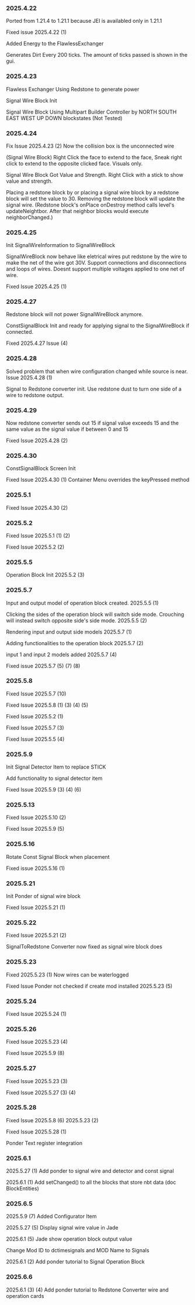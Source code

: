 ### 2025.4.22

Ported from 1.21.4 to 1.21.1 because JEI is availabled only in 1.21.1

Fixed issue 2025.4.22 (1)

Added Energy to the FlawlessExchanger

Generates Dirt Every 200 ticks. The amount of ticks passed is shown in the gui.

### 2025.4.23
Flawless Exchanger Using Redstone to generate power

Signal Wire Block Init

Signal Wire Block Using Multipart Builder Controller by NORTH SOUTH EAST WEST UP DOWN blockstates
(Not Tested)

### 2025.4.24
Fix Issue 2025.4.23 (2) Now the collision box is the unconnected wire

(Signal Wire Block) Right Click the face to extend to the face, Sneak right click to extend to the opposite clicked face.
Visuals only.

Signal Wire Block Got Value and Strength. 
Right Click with a stick to show value and strength.

Placing a redstone block by or placing a signal wire block by a redstone block will set the value to 30. 
Removing the redstone block will update the signal wire.
(Redstone block's onPlace onDestroy method calls level's updateNeightbor. After that neighbor blocks would execute neighborChanged.)

### 2025.4.25

Init SignalWireInformation to SignalWireBlock

SignalWireBlock now behave like eletrical wires put redstone by the wire to make the net of the wire got 30V. 
Support connections and disconnections and loops of wires. Doesnt support multiple voltages applied to one net of wire.

Fixed Issue 2025.4.25 (1)

### 2025.4.27

Redstone block will not power SignalWireBlock anymore.

ConstSignalBlock Init and ready for applying signal to the SignalWireBlock if connected.

Fixed 2025.4.27 Issue (4)

### 2025.4.28

Solved problem that when wire configuration changed while source is near. Issue 2025.4.28 (1)

Signal to Redstone converter init. Use redstone dust to turn one side of a wire to redstone output.

### 2025.4.29

Now redstone converter sends out 15 if signal value exceeds 15 and the same value as the signal value if between 0 and 15

Fixed Issue 2025.4.28 (2)

### 2025.4.30

ConstSignalBlock Screen Init

Fixed Issue 2025.4.30 (1) Container Menu overrides the keyPressed method

### 2025.5.1

Fixed Issue 2025.4.30 (2)

### 2025.5.2

Fixed Issue 2025.5.1 (1) (2)

Fixed Issue 2025.5.2 (2)

### 2025.5.5

Operation Block Init 2025.5.2 (3)

### 2025.5.7

Input and output model of operation block created. 2025.5.5 (1)

Clicking the sides of the operation block will switch side mode. Crouching will instead switch opposite side's side mode. 2025.5.5 (2)

Rendering input and output side models 2025.5.7 (1)

Adding functionalities to the operation block 2025.5.7 (2)

input 1 and input 2 models added 2025.5.7 (4)

Fixed issue 2025.5.7 (5) (7) (8)

### 2025.5.8

Fixed Issue 2025.5.7 (10)

Fixed Issue 2025.5.8 (1) (3) (4) (5)

Fixed Issue 2025.5.2 (1)

Fixed Issue 2025.5.7 (3)

Fixed Issue 2025.5.5 (4)

### 2025.5.9

Init Signal Detector Item to replace STICK

Add functionality to signal detector item

Fixed Issue 2025.5.9 (3) (4) (6)

### 2025.5.13

Fixed Issue 2025.5.10 (2)

Fixed Issue 2025.5.9 (5)

### 2025.5.16

Rotate Const Signal Block when placement

Fixed issue 2025.5.16 (1)

### 2025.5.21

Init Ponder of signal wire block

Fixed Issue 2025.5.21 (1)

### 2025.5.22

Fixed Issue 2025.5.21 (2)

SignalToRedstone Converter now fixed as signal wire block does

### 2025.5.23

Fixed 2025.5.23 (1) Now wires can be waterlogged

Fixed Issue Ponder not checked if create mod installed 2025.5.23 (5)

### 2025.5.24

Fixed Issue 2025.5.24 (1)

### 2025.5.26

Fixed Issue 2025.5.23 (4)

Fixed Issue 2025.5.9 (8)

### 2025.5.27

Fixed Issue 2025.5.23 (3)

Fixed Issue 2025.5.27 (3) (4)

### 2025.5.28

Fixed Issue 2025.5.8 (6) 2025.5.23 (2)

Fixed Issue 2025.5.28 (1)

Ponder Text register integration

### 2025.6.1

2025.5.27 (1) Add ponder to signal wire and detector and const signal

2025.6.1 (1) Add setChanged() to all the blocks that store nbt data (doc BlockEntities)

### 2025.6.5

2025.5.9 (7) Added Configurator Item

2025.5.27 (5) Display signal wire value in Jade

2025.6.1 (5) Jade show operation block output value

Change Mod ID to dctimesignals and MOD Name to Signals

2025.6.1 (2) Add ponder tutorial to Signal Operation Block

### 2025.6.6

2025.6.1 (3) (4) Add ponder tutorial to Redstone Converter wire and operation cards